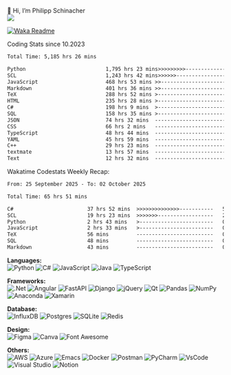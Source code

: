 👋 Hi, I’m Philipp Schinacher <br>
![](https://komarev.com/ghpvc/?philipp1297)
<!--[![wakatime](https://wakatime.com/badge/user/b40fc0a8-0c3d-4c72-850f-046f545584cc.svg)](https://wakatime.com/@b40fc0a8-0c3d-4c72-850f-046f545584cc)-->

[![Waka Readme](https://github.com/Philipp1297/Philipp1297/actions/workflows/waka_readme2.yml/badge.svg)](https://github.com/Philipp1297/Philipp1297/actions/workflows/waka_readme2.yml)

Coding Stats since 10.2023

<!--START_SECTION:wakaalltime-->

```txt
Total Time: 5,185 hrs 26 mins

Python                          1,795 hrs 23 mins>>>>>>>>>----------------   34.62 %
SCL                             1,243 hrs 42 mins>>>>>>-------------------   23.98 %
JavaScript                      468 hrs 53 mins >>-----------------------   09.04 %
Markdown                        401 hrs 36 mins >>-----------------------   07.75 %
TeX                             288 hrs 52 mins >------------------------   05.57 %
HTML                            235 hrs 28 mins >------------------------   04.54 %
C#                              198 hrs 9 mins  >------------------------   03.82 %
SQL                             158 hrs 35 mins >------------------------   03.06 %
JSON                            74 hrs 32 mins  -------------------------   01.44 %
CSS                             66 hrs 2 mins   -------------------------   01.27 %
TypeScript                      48 hrs 44 mins  -------------------------   00.94 %
YAML                            45 hrs 59 mins  -------------------------   00.89 %
C++                             29 hrs 23 mins  -------------------------   00.57 %
textmate                        13 hrs 57 mins  -------------------------   00.27 %
Text                            12 hrs 32 mins  -------------------------   00.24 %
```

<!--END_SECTION:wakaalltime-->

Wakatime Codestats Weekly Recap:
<!--START_SECTION:wakaweekly-->

```txt
From: 25 September 2025 - To: 02 October 2025

Total Time: 65 hrs 51 mins

C#                        37 hrs 52 mins  >>>>>>>>>>>>>>-----------   57.52 %
SCL                       19 hrs 23 mins  >>>>>>>------------------   29.43 %
Python                    2 hrs 43 mins   >------------------------   04.14 %
JavaScript                2 hrs 33 mins   >------------------------   03.88 %
TeX                       56 mins         -------------------------   01.43 %
SQL                       48 mins         -------------------------   01.23 %
Markdown                  43 mins         -------------------------   01.11 %
```

<!--END_SECTION:wakaweekly-->

<!--[![GitHub Streak](https://streak-stats.demolab.com?user=Philipp1297&theme=radical&exclude_days=Sun%2CSat)](https://git.io/streak-stats)-->


<strong>Languages:  </strong><br>
![Python](https://img.shields.io/badge/python-3670A0?style=for-the-badge&logo=python&logoColor=ffdd54)
![C#](https://img.shields.io/badge/c%23-%23239120.svg?style=for-the-badge&logo=c-sharp&logoColor=white)
![JavaScript](https://img.shields.io/badge/javascript-%23323330.svg?style=for-the-badge&logo=javascript&logoColor=%23F7DF1E)
![Java](https://img.shields.io/badge/java-%23ED8B00.svg?style=for-the-badge&logo=openjdk&logoColor=white)
![TypeScript](https://img.shields.io/badge/typescript-%23007ACC.svg?style=for-the-badge&logo=typescript&logoColor=white)



<strong>Frameworks: </strong> <br>
![.Net](https://img.shields.io/badge/.NET-5C2D91?style=for-the-badge&logo=.net&logoColor=white)
![Angular](https://img.shields.io/badge/angular-%23DD0031.svg?style=for-the-badge&logo=angular&logoColor=white)
![FastAPI](https://img.shields.io/badge/FastAPI-005571?style=for-the-badge&logo=fastapi)
![Django](https://img.shields.io/badge/django-%23092E20.svg?style=for-the-badge&logo=django&logoColor=white)
![jQuery](https://img.shields.io/badge/jquery-%230769AD.svg?style=for-the-badge&logo=jquery&logoColor=white)
![Qt](https://img.shields.io/badge/Qt-%23217346.svg?style=for-the-badge&logo=Qt&logoColor=white)
![Pandas](https://img.shields.io/badge/pandas-%23150458.svg?style=for-the-badge&logo=pandas&logoColor=white)
![NumPy](https://img.shields.io/badge/numpy-%23013243.svg?style=for-the-badge&logo=numpy&logoColor=white)
![Anaconda](https://img.shields.io/badge/conda-342B029.svg?&style=for-the-badge&logo=anaconda&logoColor=white)
![Xamarin](https://img.shields.io/badge/Xamarin-3498DB?style=for-the-badge&logo=xamarin&logoColor=whit)

<strong>Database: </strong> <br>
![InfluxDB](https://img.shields.io/badge/InfluxDB-22ADF6?style=for-the-badge&logo=InfluxDB&logoColor=white)
![Postgres](https://img.shields.io/badge/postgres-%23316192.svg?style=for-the-badge&logo=postgresql&logoColor=white)
![SQLite](https://img.shields.io/badge/sqlite-%2307405e.svg?style=for-the-badge&logo=sqlite&logoColor=white)
![Redis](https://img.shields.io/badge/redis-%23DD0031.svg?&style=for-the-badge&logo=redis&logoColor=white)

<strong>Design: </strong> <br>
![Figma](https://img.shields.io/badge/Figma-F24E1E?style=for-the-badge&logo=figma&logoColor=white)
![Canva](https://img.shields.io/badge/Canva-%2300C4CC.svg?&style=for-the-badge&logo=Canva&logoColor=white)
![Font Awesome](https://img.shields.io/badge/Font_Awesome-339AF0?style=for-the-badge&logo=fontawesome&logoColor=white)

<strong>Others: </strong><br>
![AWS](https://img.shields.io/badge/AWS-%23FF9900.svg?style=for-the-badge&logo=amazon-aws&logoColor=white)
![Azure](https://img.shields.io/badge/azure-%230072C6.svg?style=for-the-badge&logo=microsoftazure&logoColor=white)
![Emacs](https://img.shields.io/badge/Emacs-%237F5AB6.svg?&style=for-the-badge&logo=gnu-emacs&logoColor=white)
![Docker](https://img.shields.io/badge/Docker-2CA5E0?style=for-the-badge&logo=docker&logoColor=white)
![Postman](https://img.shields.io/badge/Postman-FF6C37?style=for-the-badge&logo=Postman&logoColor=white)
![PyCharm](https://img.shields.io/badge/PyCharm-000000.svg?&style=for-the-badge&logo=PyCharm&logoColor=white)
![VsCode](https://img.shields.io/badge/VSCode-0078D4?style=for-the-badge&logo=visual%20studio%20code&logoColor=white)
![Visual Studio](https://img.shields.io/badge/Visual_Studio-5C2D91?style=for-the-badge&logo=visual%20studio&logoColor=white)
![Notion](https://img.shields.io/badge/Notion-000000?style=for-the-badge&logo=notion&logoColor=white)


<!---
Philipp1297/Philipp1297 is a ✨ special ✨ repository because its `README.md` (this file) appears on your GitHub profile.
You can click the Preview link to take a look at your changes.
--->

